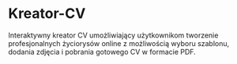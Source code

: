 # Kreator-CV
Interaktywny kreator CV umożliwiający użytkownikom tworzenie profesjonalnych życiorysów online z możliwością wyboru szablonu, dodania zdjęcia i pobrania gotowego CV w formacie PDF.
